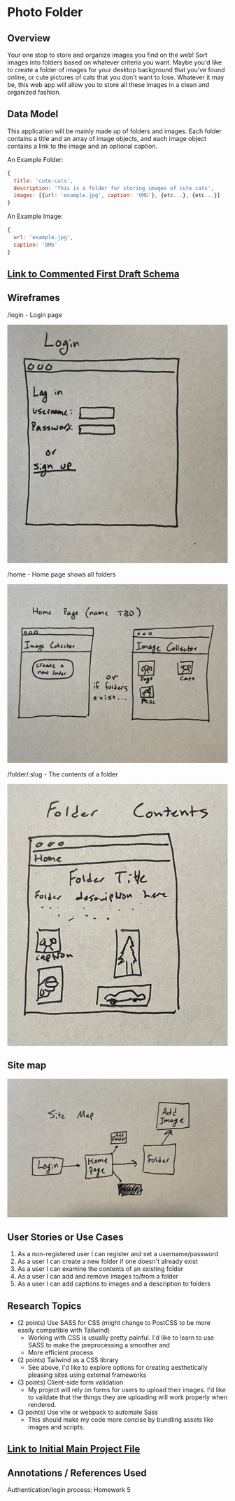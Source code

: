 # Photo Folder

## Overview

Your one stop to store and organize images you find on the web! Sort images into folders based on whatever criteria you want. Maybe you'd like to create a folder of images for your desktop background that you've found online, or cute pictures of cats that you don't want to lose. Whatever it may be, this web app will allow you to store all these images in a clean and organized fashion.

## Data Model

This application will be mainly made up of folders and images. Each folder contains a title and an array of image objects, and each image object contains a link to the image and an optional caption.

An Example Folder:

```javascript
{
  title: 'cute-cats',
  description: 'This is a folder for storing images of cute cats',
  images: [{url: 'example.jpg', caption: 'OMG'}, {etc...}, {etc...}]
}
```

An Example Image:

```javascript
{
  url: 'example.jpg',
  caption: 'OMG'
}
```


## [Link to Commented First Draft Schema](db.mjs) 


## Wireframes

/login - Login page

![login](documentation/login.jpeg)    

/home - Home page shows all folders

![home](documentation/home-page.jpeg)   

/folder/:slug - The contents of a folder

![folder/:slug](documentation/folder-contents.jpeg)   

## Site map

![Site Map](documentation/site-map.jpeg)      


## User Stories or Use Cases

1. As a non-registered user I can register and set a username/password
2. As a user I can create a new folder if one doesn't already exist
3. As a user I can examine the contents of an existing folder
4. As a user I can add and remove images to/from a folder
5. As a user I can add captions to images and a description to folders

## Research Topics

* (2 points) Use SASS for CSS (might change to PostCSS to be more easily compatible with Tailwind)
  * Working with CSS is usually pretty painful. I'd like to learn to use SASS to make the preprocessing a smoother and 
  * More efficient process
* (2 points) Tailwind as a CSS library
  * See above, I'd like to explore options for creating aesthetically pleasing sites using external frameworks
* (3 points) Client-side form validation
  * My project will rely on forms for users to upload their images. I'd like to validate that the things they are uploading will work properly when rendered.
* (3 points) Use vite or webpack to automate Sass
  * This should make my code more concise by bundling assets like images and scripts.

## [Link to Initial Main Project File](app.mjs) 

## Annotations / References Used

Authentication/login process: Homework 5